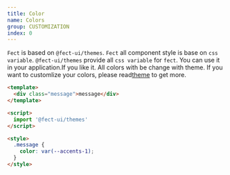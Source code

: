 ```yaml
---
title: Color
name: Colors
group: CUSTOMIZATION
index: 0
---
```


`Fect` is based on `@fect-ui/themes`. `Fect` all component style is base on `css variable`. `@fect-ui/themes` provide all `css variable` for `fect`. You can use it in your application.If you like it. All colors with be change with theme. If you want to customlize your colors, please
read[theme](/en-us/guide/theme) to get more.

<fe-code block>

```html
<template>
  <div class="message">message</div>
</template>

<script>
  import '@fect-ui/themes'
</script>

<style>
  .message {
    color: var(--accents-1);
  }
</style>
```

<fe-code />
